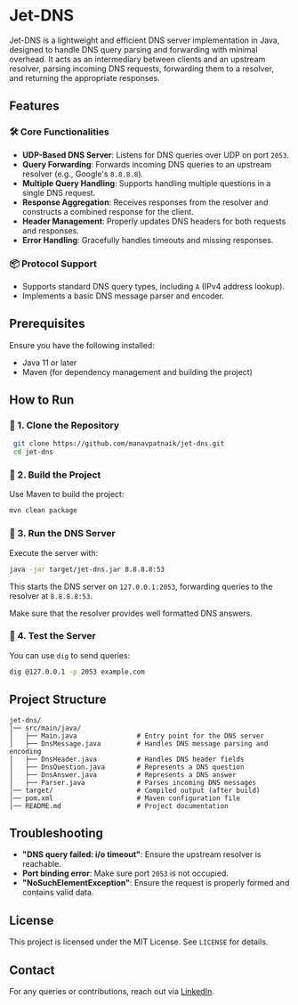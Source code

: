 # Jet-DNS

Jet-DNS is a lightweight and efficient DNS server implementation in Java, designed to handle DNS query parsing and forwarding with minimal overhead. It acts as an intermediary between clients and an upstream resolver, parsing incoming DNS requests, forwarding them to a resolver, and returning the appropriate responses.

## Features

### 🛠 Core Functionalities
- **UDP-Based DNS Server**: Listens for DNS queries over UDP on port `2053`.
- **Query Forwarding**: Forwards incoming DNS queries to an upstream resolver (e.g., Google's `8.8.8.8`).
- **Multiple Query Handling**: Supports handling multiple questions in a single DNS request.
- **Response Aggregation**: Receives responses from the resolver and constructs a combined response for the client.
- **Header Management**: Properly updates DNS headers for both requests and responses.
- **Error Handling**: Gracefully handles timeouts and missing responses.

### 📦 Protocol Support
- Supports standard DNS query types, including `A` (IPv4 address lookup).
- Implements a basic DNS message parser and encoder.

## Prerequisites
Ensure you have the following installed:
- Java 11 or later
- Maven (for dependency management and building the project)

## How to Run

### 🔹 1. Clone the Repository
```sh
 git clone https://github.com/manavpatnaik/jet-dns.git
 cd jet-dns
```

### 🔹 2. Build the Project
Use Maven to build the project:
```sh
mvn clean package
```

### 🔹 3. Run the DNS Server
Execute the server with:
```sh
java -jar target/jet-dns.jar 8.8.8.8:53
```
This starts the DNS server on `127.0.0.1:2053`, forwarding queries to the resolver at `8.8.8.8:53`.

Make sure that the resolver provides well formatted DNS answers.

### 🔹 4. Test the Server
You can use `dig` to send queries:
```sh
dig @127.0.0.1 -p 2053 example.com
```

## Project Structure
```
jet-dns/
│── src/main/java/
│   ├── Main.java               # Entry point for the DNS server
│   ├── DnsMessage.java         # Handles DNS message parsing and encoding
│   ├── DnsHeader.java          # Handles DNS header fields
│   ├── DnsQuestion.java        # Represents a DNS question
│   ├── DnsAnswer.java          # Represents a DNS answer
│   ├── Parser.java             # Parses incoming DNS messages
│── target/                     # Compiled output (after build)
│── pom.xml                     # Maven configuration file
│── README.md                   # Project documentation
```

## Troubleshooting
- **"DNS query failed: i/o timeout"**: Ensure the upstream resolver is reachable.
- **Port binding error**: Make sure port `2053` is not occupied.
- **"NoSuchElementException"**: Ensure the request is properly formed and contains valid data.

## License
This project is licensed under the MIT License. See `LICENSE` for details.

## Contact
For any queries or contributions, reach out via [LinkedIn](https://www.linkedin.com/in/manav-patnaik/).

